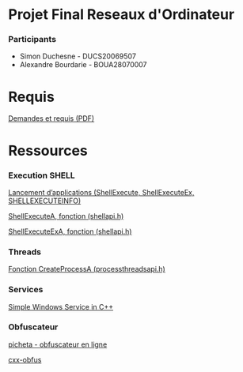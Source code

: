 # Projet Final Reseaux d'Ordinateur
### Participants 
* Simon Duchesne - DUCS20069507
* Alexandre Bourdarie - BOUA28070007


# Requis
[Demandes et requis (PDF)](./readmefiles/Mini-Projet%20Conception%20vf.pdf)


# Ressources
### Execution SHELL 
[Lancement d’applications (ShellExecute, ShellExecuteEx, SHELLEXECUTEINFO)](https://learn.microsoft.com/fr-fr/windows/win32/shell/launch?redirectedfrom=MSDN)

[ShellExecuteA, fonction (shellapi.h)](https://learn.microsoft.com/fr-fr/windows/win32/api/shellapi/nf-shellapi-shellexecutea?redirectedfrom=MSDN)

[ShellExecuteExA, fonction (shellapi.h)](https://learn.microsoft.com/fr-fr/windows/win32/api/shellapi/nf-shellapi-shellexecuteexa?redirectedfrom=MSDN)

### Threads

[Fonction CreateProcessA (processthreadsapi.h)](https://learn.microsoft.com/fr-fr/windows/win32/api/processthreadsapi/nf-processthreadsapi-createprocessa?redirectedfrom=MSDN)

### Services 
[Simple Windows Service in C++](https://www.codeproject.com/Articles/499465/Simple-Windows-Service-in-Cplusplus)


### Obfuscateur
[picheta - obfuscateur en ligne](https://picheta.me/obfuscator)

[cxx-obfus](http://stunnix.com/prod/cxxo/)